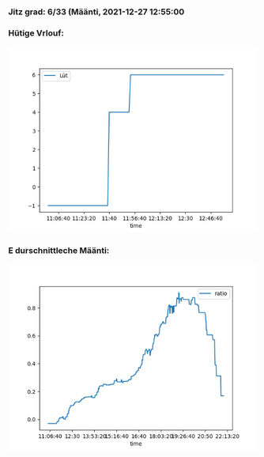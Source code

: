 ### Jitz grad: 6/33 (Määnti, 2021-12-27 12:55:00

### Hütige Vrlouf:
![Graph](Today.png)

### E durschnittleche Määnti:
![Graph](Määnti.png)
